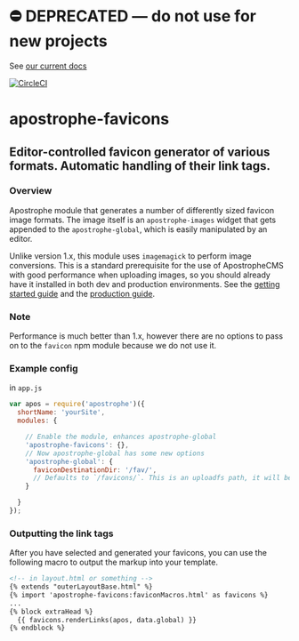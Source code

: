 # ⛔️ **DEPRECATED** — do not use for new projects

See [our current docs](https://docs.apostrophecms.org/)

[![CircleCI](https://circleci.com/gh/apostrophecms/apostrophe-favicons/tree/master.svg?style=svg)](https://circleci.com/gh/apostrophecms/apostrophe-favicons/tree/master)

# apostrophe-favicons
## Editor-controlled favicon generator of various formats. Automatic handling of their link tags.

### Overview

Apostrophe module that generates a number of differently sized favicon image formats. The image itself is an `apostrophe-images` widget that gets appended to the `apostrophe-global`, which is easily manipulated by an editor.

Unlike version 1.x, this module uses `imagemagick` to perform image conversions. This is a standard prerequisite for the use of ApostropheCMS with good performance when uploading images, so you should already have it installed in both dev and production environments. See the [getting started guide](https://docs.apostrophecms.org/apostrophe/getting-started/setting-up-your-environment#install-imagemagick) and the [production guide](https://docs.apostrophecms.org/apostrophe/apostrophe-devops/deployment/deployment).


### Note
Performance is much better than 1.x, however there are no options to pass on to the `favicon` npm module because we do not use it.

### Example config
in `app.js`

```js
var apos = require('apostrophe')({
  shortName: 'yourSite',
  modules: {

    // Enable the module, enhances apostrophe-global
    'apostrophe-favicons': {},
    // Now apostrophe-global has some new options
    'apostrophe-global': {
      faviconDestinationDir: '/fav/',
      // Defaults to `/favicons/`. This is an uploadfs path, it will become /uploads/favicons/ on a server
    }

  }
});
```
### Outputting the link tags
After you have selected and generated your favicons, you can use the following macro to output the markup into your template.

```html
<!-- in layout.html or something -->
{% extends "outerLayoutBase.html" %}
{% import 'apostrophe-favicons:faviconMacros.html' as favicons %}
...
{% block extraHead %}
  {{ favicons.renderLinks(apos, data.global) }}
{% endblock %}
```
